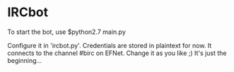 # IRCbot
To start the bot, use
	$python2.7 main.py 

Configure it in 'ircbot.py'. Credentials are stored in plaintext for now. It connects to the channel #birc on EFNet. Change it as you like ;) It's just the beginning...

